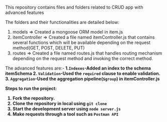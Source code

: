 This repository contains files and folders related to CRUD app with advanced features

The folders and their functionalities are detailed below:
1. models => Created a mongoose ORM model in item.js
2. itemController => Created a file named itemController.js that contains several functions which will be available depending on the request method(GET, POST, DELETE, PUT)
3. routes => Created a file named routes.js that handles routing mechanism depending on the request method and invoking the correct method.

The advanced features are:-<b>
1.`Indexes`-Added an index to the schema itemSchema<b>
2. `Validation`-Used the `required` clause to enable validation.<b>
3. `Aggregation`-Used the aggregation pipeline(`$group`) in itemController.js<b>

Steps to run the project:
1. Fork the repository.
2. Clone the repository in local using `git clone`
3. Start the development server using `node server.js`
4. Make requests through a tool such as `Postman API`
